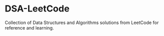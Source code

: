 # DSA-LeetCode
Collection of Data Structures and Algorithms solutions from LeetCode for reference and learning.
